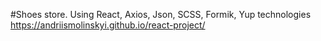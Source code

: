 #Shoes store. Using React, Axios, Json, SCSS, Formik, Yup technologies
https://andriismolinskyi.github.io/react-project/

